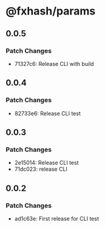 # @fxhash/params

## 0.0.5

### Patch Changes

- 71327c6: Release CLI with build

## 0.0.4

### Patch Changes

- 82733e6: Release CLI test

## 0.0.3

### Patch Changes

- 2e15014: Release CLI test
- 71dc023: release CLI

## 0.0.2

### Patch Changes

- ad1c63e: First release for CLI test
